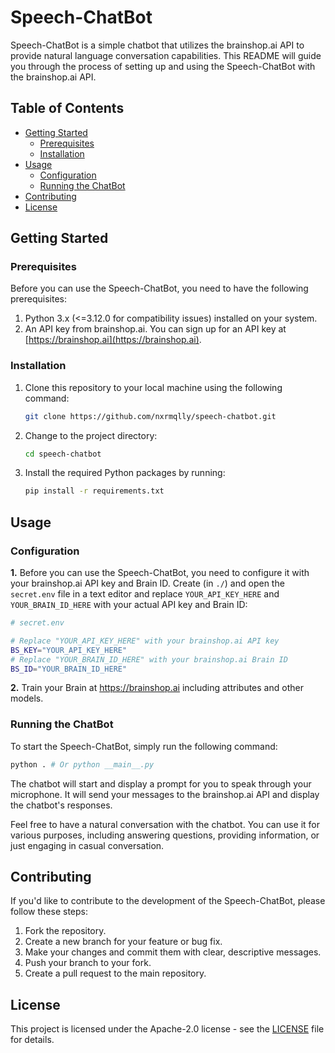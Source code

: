 # Speech-ChatBot

Speech-ChatBot is a simple chatbot that utilizes the brainshop.ai API to provide natural language conversation capabilities. This README will guide you through the process of setting up and using the Speech-ChatBot with the brainshop.ai API.

## Table of Contents
- [Getting Started](#getting-started)
  - [Prerequisites](#prerequisites)
  - [Installation](#installation)
- [Usage](#usage)
  - [Configuration](#configuration)
  - [Running the ChatBot](#running-the-chatbot)
- [Contributing](#contributing)
- [License](#license)

## Getting Started

### Prerequisites

Before you can use the Speech-ChatBot, you need to have the following prerequisites:

1. Python 3.x (<=3.12.0 for compatibility issues) installed on your system.
2. An API key from brainshop.ai. You can sign up for an API key at [https://brainshop.ai](https://brainshop.ai).

### Installation

1. Clone this repository to your local machine using the following command:

   ```bash
   git clone https://github.com/nxrmqlly/speech-chatbot.git
   ```

2. Change to the project directory:

   ```bash
   cd speech-chatbot
   ```

3. Install the required Python packages by running:

   ```bash
   pip install -r requirements.txt
   ```

## Usage

### Configuration

**1.** Before you can use the Speech-ChatBot, you need to configure it with your brainshop.ai API key and Brain ID. Create (in `./`) and open the `secret.env` file in a text editor and replace `YOUR_API_KEY_HERE` and `YOUR_BRAIN_ID_HERE` with your actual API key and Brain ID:

```bash
# secret.env

# Replace "YOUR_API_KEY_HERE" with your brainshop.ai API key
BS_KEY="YOUR_API_KEY_HERE"
# Replace "YOUR_BRAIN_ID_HERE" with your brainshop.ai Brain ID
BS_ID="YOUR_BRAIN_ID_HERE"

```
**2.** Train your Brain at https://brainshop.ai including attributes and other models.


### Running the ChatBot

To start the Speech-ChatBot, simply run the following command:

```bash
python . # Or python __main__.py
```

The chatbot will start and display a prompt for you to speak through your microphone. It will send your messages to the brainshop.ai API and display the chatbot's responses.

Feel free to have a natural conversation with the chatbot. You can use it for various purposes, including answering questions, providing information, or just engaging in casual conversation.

## Contributing

If you'd like to contribute to the development of the Speech-ChatBot, please follow these steps:

1. Fork the repository.
2. Create a new branch for your feature or bug fix.
3. Make your changes and commit them with clear, descriptive messages.
4. Push your branch to your fork.
5. Create a pull request to the main repository.

## License

This project is licensed under the Apache-2.0 license - see the [LICENSE](LICENSE) file for details.